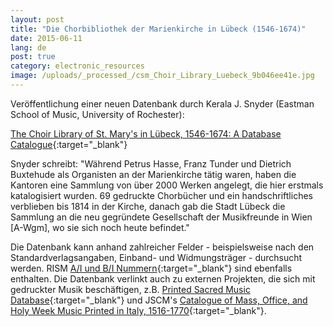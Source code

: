 ```yaml
---
layout: post
title: "Die Chorbibliothek der Marienkirche in Lübeck (1546-1674)"
date: 2015-06-11
lang: de
post: true
category: electronic_resources
image: /uploads/_processed_/csm_Choir_Library_Luebeck_9b046ee41e.jpg
---
```



Veröffentlichung einer neuen Datenbank durch Kerala J. Snyder (Eastman School of Music, University of Rochester):

[The Choir Library of St. Mary's in Lübeck, 1546-1674: A Database Catalogue](http://goart-vas-1.it.gu.se/webgoart/goart/Snyder.php){:target="_blank"}

Snyder schreibt: "Während Petrus Hasse, Franz Tunder und Dietrich Buxtehude als Organisten an der Marienkirche tätig waren, haben die Kantoren eine Sammlung von über 2000 Werken angelegt, die hier erstmals katalogisiert wurden. 69 gedruckte Chorbücher und ein handschriftliches verblieben bis 1814 in der Kirche, danach gab die Stadt Lübeck die Sammlung an die neu gegründete Gesellschaft der Musikfreunde in Wien [A-Wgm], wo sie sich noch heute befindet."



Die Datenbank kann anhand zahlreicher Felder - beispielsweise nach den Standardverlagsangaben, Einband- und Widmungsträger - durchsucht werden. RISM [A/I und B/I Nummern](https://opac.rism.info/search?View=rism&siglum=A-Wgm){:target="_blank"} sind ebenfalls enthalten. Die Datenbank verlinkt auch zu externen Projekten, die sich mit gedruckter Musik beschäftigen, z.B. [Printed Sacred Music Database](http://www.printed-sacred-music.org/){:target="_blank"} und JSCM's [Catalogue of Mass, Office, and Holy Week Music Printed in Italy, 1516-1770](http://sscm-jscm.org/instrumenta/instrumenta-volumes/instrumenta-volume-2/){:target="_blank"}.





<script type="text/javascript">var switchTo5x=true;</script><script type="text/javascript" src="http://w.sharethis.com/button/buttons.js"></script><script type="text/javascript">stLight.options({publisher: "9b601438-1ce1-49d8-bfd7-9cff5df54c17", doNotHash: false, doNotCopy: false, hashAddressBar: false});</script>